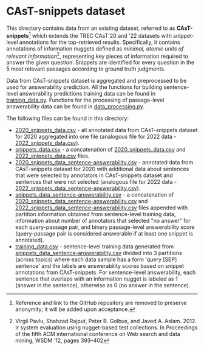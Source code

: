 # CAsT-snippets dataset

This directory contains data from an existing dataset, referred to as **CAsT-snippets**[^1] which extends the TREC CAsT'20 and '22 datasets with snippet-level annotations for the top-retrieved results. Specifically, it contains annotations of information nuggets defined as _minimal, atomic units of relevant information_[^2], representing key pieces of information required to answer the given question. Snippets are identified for every question in the 5 most relevant passages according to ground truth judgments. 

Data from CAsT-snippets dataset is aggregated and preprocessed to be used for answerability prediction. All the functions for building sentence-level answerability predictions training data can be found in [training_data.py](../../answerability_prediction/sentence_classification/training_data.py). Functions for the processing of passage-level answerability data can be found in [data_processing.py](../../answerability_prediction/utils/data_processing.py).

The following files can be found in this directory:
  - [2020_snippets_data.csv](2020/2020_snippets_data.csv) - all annotated data from CAsT-snippets dataset for 2020 aggregated into one file (analogous file for 2022 data - [2022_snippets_data.csv](2022/2022_snippets_data.csv)).
  - [snippets_data.csv](snippets_data.csv) - a concatenation of [2020_snippets_data.csv](2020/2020_snippets_data.csv) and [2022_snippets_data.csv](2022/2022_snippets_data.csv) files.
  - [2020_snippets_data_sentence-answerability.csv](2020/2020_snippets_data_sentence-answerability.csv) - annotated data from CAsT-snippets dataset for 2020 with additional data about sentences that were selected by annotators in CAsT-snippets dataset and sentences that were not selected (analogous file for 2022 data - [2022_snippets_data_sentence-answerability.csv](2022/2022_snippets_data_sentence-answerability.csv)).
  - [snippets_data_sentence-answerability.csv](snippets_data_sentence-answerability.csv) - a concatenation of [2020_snippets_data_sentence-answerability.csv](2020/2020_snippets_data_sentence-answerability.csv) and [2022_snippets_data_sentence-answerability.csv](2022/2022_snippets_data_sentence-answerability.csv) files appended with partition information obtained from sentence-level training data, information about number of annotators that selected "no answer" for each query-passage pair, and binary passage-level answerability score (query-passage pair is considered answerable if at least one snippet is annotated). 
  - [training_data.csv](training_data.csv) - sentence-level training data generated from [snippets_data_sentence-answerability.csv](snippets_data_sentence-answerability.csv) divided into 3 partitions (across topics) where each data sample has a form 'query [SEP] sentence' and the labels are answerability scores based on snippet annotations from CAsT-snippets. For sentence-level answerability, each sentence that overlaps with an information nugget is labeled as 1 (answer in the sentence), otherwise as 0 (no answer in the sentence).

[^1]: Reference and link to the GitHub repository are removed to preserve anonymity; it will be added upon acceptance.

[^2]: Virgil Pavlu, Shahzad Rajput, Peter B. Golbus, and Javed A. Aslam. 2012. Ir system evaluation using nugget-based test collections. In Proceedings of the fifth ACM international conference on Web search and data mining, WSDM ’12, pages 393–402